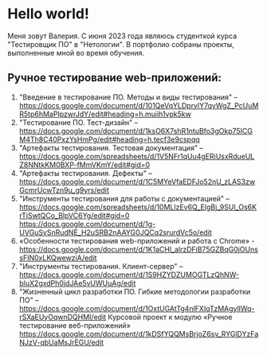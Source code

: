 # Hello world!

Меня зовут Валерия. 
С июня 2023 года являюсь студенткой курса "Тестировщик ПО" в "Нетологии".
В портфолио собраны проекты, выполненные мной во время обучения.

## Ручное тестирование web-приложений:
1.	"Введение в тестирование ПО. Методы и виды тестирования" – 
https://docs.google.com/document/d/101QeVqYLDprylY7qvWgZ_PcUuMR5tp6hMaPIpzwrJdY/edit#heading=h.muiih1vpk5kw 
2.	"Тестирование ПО. Тест-дизайн" – 
https://docs.google.com/document/d/1ksO6X7shR1ntuBfo3gOkp75ICGM4Th8C40PxzYsHmPg/edit#heading=h.tecf3e9cspqq
3.	"Артефакты тестирования. Тестовая документация" –
https://docs.google.com/spreadsheets/d/1V5NFr1qUu4gERiUsxRdueULZ8NNtkKM0BXP-fMmVKmY/edit#gid=0 
4.	"Артефакты тестирования. Дефекты" – 
https://docs.google.com/document/d/1C5MYeVfaEDFJo52nU_zLAS3zwGcmrUcwTzn9u_g9yrs/edit 
5.	"Инструменты тестирования для работы с документацией" – 
https://docs.google.com/spreadsheets/d/10MLlzEv6Q_ElgBj_9SUI_Os6KrTjSwtQCo_BlpVC6Yg/edit#gid=0 
https://docs.google.com/document/d/1g-UVGuSvSnRudNE_H2uSRB2nAAYG0JQCq2srurdVc5o/edit 
6.	 «Особенности тестирования web-приложений и работа с Chrome» - 
https://docs.google.com/document/d/1K1aCHl_alrzDFiB75GZBqG0jOUnssFIN0xLKQwewziA/edit 
7.	"Инструменты тестирования. Клиент-сервер" – 
https://docs.google.com/document/d/1S9HZYDZUMOGTLzQhNW-bluX2gxdPh0jdJAe5vUWUuAg/edit 
8.	"Жизненный цикл разработки ПО. Гибкие методологии разработки ПО" –
https://docs.google.com/document/d/1OxtUGAtTg4nlFXIqTzMAgylIWq-rSXaEUyOqwnDQHMI/edit 
Курсовой проект к модулю «Ручное тестирование веб-приложений»
https://docs.google.com/document/d/1kDSfYQQMsBrjoZ6sv_RYGlDYzFaNJzV-qbUaMsJrEGU/edit 


